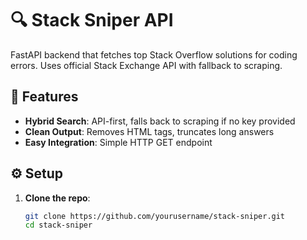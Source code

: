 # 🔍 Stack Sniper API

FastAPI backend that fetches top Stack Overflow solutions for coding errors. Uses official Stack Exchange API with fallback to scraping.

## 🚀 Features
- **Hybrid Search**: API-first, falls back to scraping if no key provided  
- **Clean Output**: Removes HTML tags, truncates long answers  
- **Easy Integration**: Simple HTTP GET endpoint  

## ⚙️ Setup
1. **Clone the repo**:
   ```bash
   git clone https://github.com/yourusername/stack-sniper.git
   cd stack-sniper
